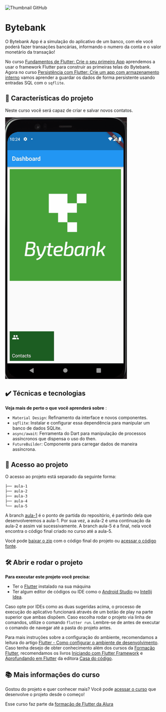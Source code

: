 ![Thumbnail GitHub](https://raw.githubusercontent.com/Kakomo/readme-template/main/Readme-%20Flutter%20Persist%C3%AAncia.png)

# Bytebank

O Bytebank App é a simulação do aplicativo de um banco, com ele você poderá fazer transações bancárias, informando o numero da conta e o valor monetário da transação!

No curso [Fundamentos de Flutter: Crie o seu primeiro App](https://cursos.alura.com.br/course/flutter-fundamentos) aprendemos a usar o framework Flutter para construir as primeiras telas do Bytebank. Agora no curso [Persistência com Flutter: Crie um app com armazenamento interno](https://cursos.alura.com.br/course/flutter-persistencia-interna) vamos aprender a guardar os dados de forma persistente usando entradas SQL com o `sqflite`.

## 🔨 Características do projeto

Neste curso você será capaz de criar e salvar novos contatos.

![](Persistencia.gif)

## ✔️ Técnicas e tecnologias

**Veja mais de perto o que você aprenderá sobre** :

- `Material Design`: Refinamento da interface e novos componentes.
- `sqflite`: Instalar e configurar essa dependência para manipular um banco de dados SQLite.
- `async/await`: Ferramenta do Dart para manipulação de processos assíncronos que dispensa o uso do then.
- `FutureBuilder`: Componente para carregar dados de maneira assíncrona.

## 📁 Acesso ao projeto

O acesso ao projeto está separado da seguinte forma:

```
├── aula-1
├── aula-2
├── aula-3
├── aula-4
└── aula-5
```

A branch [aula-1](https://github.com/alura-cursos/flutter-persistencia-interna/tree/aula-1) é o ponto de partida do repositório, é partindo dela que desenvolveremos a aula-1. Por sua vez, a aula-2 é uma continuação da aula-2 e assim vai sucessivamente. A branch aula-5 é a final, nela você encontra o código final criado no curso até a aula-5.

Você pode [baixar o zip](https://github.com/alura-cursos/flutter-persistencia-interna/archive/aula-5.zip) com o código final do projeto ou [acessar o código fonte](https://github.com/alura-cursos/flutter-persistencia-interna/tree/aula-5).

## 🛠️ Abrir e rodar o projeto

**Para executar este projeto você precisa:**

- Ter o [Flutter](https://flutter.dev/docs/get-started/install) instalado na sua máquina
- Ter algum editor de códigos ou IDE como o [Android Studio](https://developer.android.com/studio) ou [Intellij Idea](https://www.jetbrains.com/pt-br/idea/download/).

Caso opte por IDEs como as duas sugeridas acima, o processo de execução do aplicativo funcionará através de um botão de play na parte superior que ambas dispõem. Caso escolha rodar o projeto via linha de comandos, utilize o comando `flutter run`. Lembre-se de antes de executar o comando de navegar até a pasta do projeto antes.

Para mais instruções sobre a configuração do ambiente, recomendamos a leitura do artigo [Flutter - Como configurar o ambiente de desenvolvimento](https://www.alura.com.br/artigos/flutter-como-configurar-o-ambiente-de-desenvolvimento). Caso tenha desejo de obter conhecimento além dos cursos da [Formação Flutter](https://www.alura.com.br/formacao-flutter), recomendamos os livros [Iniciando com Flutter Framework](https://www.casadocodigo.com.br/products/livro-flutter) e [Aprofundando em Flutter](https://www.casadocodigo.com.br/products/livro-aprofundando-flutter) da editora [Casa do código](https://www.casadocodigo.com.br/).

## 📚 Mais informações do curso

Gostou do projeto e quer conhecer mais? Você pode [acessar o curso](https://cursos.alura.com.br/course/flutter-persistencia-interna) que desenvolve o projeto desde o começo!

Esse curso faz parte da [formação de Flutter da Alura](https://cursos.alura.com.br/formacao-android)
